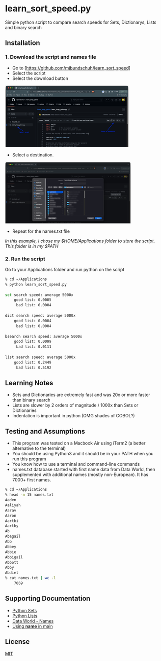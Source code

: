 # learn_sort_speed.py

Simple python script to compare search speeds for Sets, Dictionarys, Lists and binary search

## Installation

### 1. Download the script and names file

* Go to [https://github.com/mjbundschuh/learn_sort_speed] 
* Select the script
* Select the download button

<img src="images/learn_imap_yahoo1.png" alt="Download Speed Script" height="200"/>

* Select a destination. 

<img src="images/learn_imap_yahoo2.png" alt="Select Download Location" height="200"/>

* Repeat for the names.txt file

_In this example, I chose my $HOME/Applications folder to store the script. This folder is in my $PATH_

### 2. Run the script

Go to your Applications folder and run python on the script

```zsh
% cd ~/Applications
% python learn_sort_speed.py

set search speed: average 5000x
    good list: 0.0005
     bad list: 0.0004

dict search speed: average 5000x
    good list: 0.0004
     bad list: 0.0004

bsearch search speed: average 5000x
    good list: 0.0099
     bad list: 0.0111

list search speed: average 5000x
    good list: 0.2449
     bad list: 0.5192

```

## Learning Notes
* Sets and Dictionaries are extremely fast and was 20x or more faster than binary search
* Lists are slower by 2 orders of magnitude / 1000x than Sets or Dictionaries
* Indentation is important in python (OMG shades of COBOL?)

## Testing and Assumptions

* This program was tested on a Macbook Air using iTerm2 (a better alternative to the terminal)
* You should be using Python3 and it should be in your PATH when you run this program
* You know how to use a terminal and command-line commands
* names.txt database started with first name data from Data World, then supplemented with additional names (mostly non-European). It has 7000+ first names.

```zsh
% cd ~/Applications
% head -n 15 names.txt
Aaden
Aaliyah
Aarav
Aaron
Aarthi
Aarthy
Ab
Abagail
Abb
Abbey
Abbie
Abbigail
Abbott
Abby
Abdiel
% cat names.txt | wc -l
    7069
```

## Supporting Documentation

* [Python Sets](https://realpython.com/python-sets/)
* [Python Lists](https://realpython.com/python-list/#appending-a-single-item-at-once-append)
* [Data World - Names](https://data.world/alexandra/baby-names)
* [Using __name__ in main](https://stackoverflow.com/questions/419163/what-does-if-name-main-do#419185)

## License

[MIT](https://choosealicense.com/licenses/mit/)
